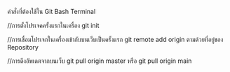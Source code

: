 คำสั่งที่ต้องใช้ใน Git Bash Terminal

//การตั้งโปรเจคครั้งแรกในเครื่อง
git init

//การเชื่อมโปรเจกในเครื่องเข้ากับบนเว็บเป็นครั้งแรก
git remote add origin ตามด้วยที่อยู่ของ Repository

//การดึงอัพเดตจากบนเว็บ
git pull origin master
หรือ
git pull origin main